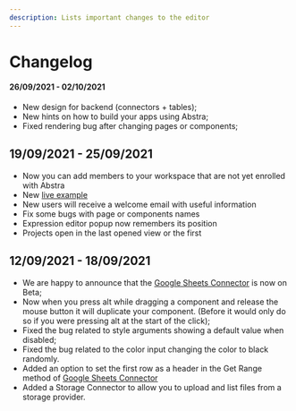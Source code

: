 ```yaml
---
description: Lists important changes to the editor
---
```


# Changelog

#### 26/09/2021 - 02/10/2021

* New design for backend \(connectors + tables\);
* New hints on how to build your apps using Abstra;
* Fixed rendering bug after changing pages or components;

## 19/09/2021 - 25/09/2021

* Now you can add members to your workspace that are not yet enrolled with Abstra
* New [live example](https://youtu.be/g7zXapUv_ik)
* New users will receive a welcome email with useful information
* Fix some bugs with page or components names
* Expression editor popup now remembers its position
* Projects open in the last opened view or the first

## 12/09/2021 - 18/09/2021

* We are happy to announce that the [Google Sheets Connector](docs/back-end/connectors/google-sheets.md) is now on Beta;
* Now when you press alt while dragging a component and release the mouse button it will duplicate your component. \(Before it would only do so if you were pressing alt at the start of the click\);
* Fixed the bug related to style arguments showing a default value when disabled;
* Fixed the bug related to the color input changing the color to black randomly.
* Added an option to set the first row as a header in the Get Range method of [Google Sheets Connector](docs/back-end/connectors/google-sheets.md)
* Added a Storage Connector to allow you to upload and list files from a storage provider.

